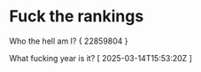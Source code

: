 # Fuck the rankings

Who the hell am I?
{ 22859804 }

What fucking year is it?
[ 2025-03-14T15:53:20Z ]

